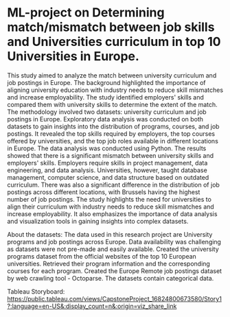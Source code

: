 # ML-project on Determining match/mismatch between job skills and Universities curriculum in top 10 Universities in Europe.

This study aimed to analyze the match between university curriculum and job postings in Europe. The background highlighted the importance of aligning university education with industry needs to reduce skill mismatches and increase employability. The study identified employers' skills and compared them with university skills to determine the extent of the match. The methodology involved two datasets: university curriculum and job postings in Europe. Exploratory data analysis was conducted on both datasets to gain insights into the distribution of programs, courses, and job postings. It revealed the top skills required by employers, the top courses offered by universities, and the top job roles available in different locations in Europe. The data analysis was conducted using Python. The results showed that there is a significant mismatch between university skills and employers' skills. Employers require skills in project management, data engineering, and data analysis. Universities, however, taught database management, computer science, and data structure based on outdated curriculum. There was also a significant difference in the distribution of job postings across different locations, with Brussels having the highest number of job postings. The study highlights the need for universities to align their curriculum with industry needs to reduce skill mismatches and increase employability. It also emphasizes the importance of data analysis and visualization tools in gaining insights into complex datasets.

About the datasets:
The data used in this research project are University programs and job postings across Europe. Data availability was challenging as datasets were not pre-made and easily available. Created the university programs dataset from the official websites of the top 10 European universities. Retrieved their program information and the corresponding courses for each program. Created the Europe Remote job postings dataset by web crawling tool -  Octoparse. The datasets contain categorical data.

Tableau Storyboard: https://public.tableau.com/views/CapstoneProject_16824800673580/Story1?:language=en-US&:display_count=n&:origin=viz_share_link
